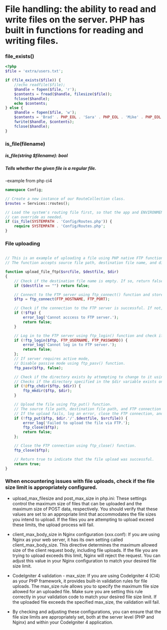 # File handling: the ability to read and write files on the server. PHP has built in functions for reading and writing files.
### file_exists()
``` php
<?php
$file = 'extra/users.txt';

if (file_exists($file)) {
    //echo readfile($file);
    $handle = fopen($file, 'r');
    $contents = fread($handle, filesize($file));
    fclose($handle);
    echo $contents;
} else {
    $handle = fopen($file, 'w');
    $contents = 'Brad' . PHP_EOL . 'Sara' . PHP_EOL . 'Mike' . PHP_EOL;
    fwrite($handle, $contents);
    fclose($handle);
}
```
### is_file(filename)
##### is_file(string $filename): bool
##### Tells whether the given file is a regular file.

-example from php ci4 
``` php
namespace Config;

// Create a new instance of our RouteCollection class.
$routes = Services::routes();

// Load the system's routing file first, so that the app and ENVIRONMENT
// can override as needed.
if (is_file(SYSTEMPATH . 'Config/Routes.php')) {
    require SYSTEMPATH . 'Config/Routes.php';
}
```
### File uploading
``` php

// This is an example of uploading a file using PHP native FTP functions.
// The function accepts source file path, destination file name, and directory as parameters.

function upload_file_ftp($srcfile, $destfile, $dir)
{
    // Check if the destination file name is empty. If so, return false.
    if ($destfile == "") return false;

    // Connect to the FTP server using ftp_connect() function and store the connection in $ftp variable.
    $ftp = ftp_connect(FTP_HOSTNAME, FTP_PORT);

    // Check if the connection to the FTP server is successful. If not, log an error and return false.
    if (!$ftp) {
        error_log('Cannot acccess to FTP server.');
        return false;
    }

    // Log in to the FTP server using ftp_login() function and check if the login is successful. If not, log an error and return false.
    if (!ftp_login($ftp, FTP_USERNAME, FTP_PASSWORD)) {
        error_log('Cannot log in to FTP server.');
        return false;
    };
    // If server requires active mode,
    // Disable passive mode using ftp_pasv() function.
    ftp_pasv($ftp, false);

    // Check if the directory exists by attempting to change to it using ftp_chdir() function.
    // Checks if the directory specified in the $dir variable exists on the FTP server. If not, it creates the directory using ftp_mkdir()
    if (!@ftp_chdir($ftp, $dir)) {
        ftp_mkdir($ftp, $dir);
    }

    // Upload the file using ftp_put() function.
    // The source file path, destination file path, and FTP connection are passed as parameters.
    // If the upload fails, log an error, close the FTP connection, and return false.
    if (!ftp_put($ftp, $dir.'/'.$destfile, $srcfile)) {
        error_log('Failed to upload the file via FTP.');
        ftp_close($ftp);
        return false;
    };

    // Close the FTP connection using ftp_close() function.
    ftp_close($ftp);

    // Return true to indicate that the file upload was successful.
    return true;
}
```

### When encountering issues with file uploads, check if the file size limit is appropriately configured. 

- upload_max_filesize and post_max_size in php.ini: These settings control the maximum size of files that can be uploaded and the maximum size of POST data, respectively. You should verify that these values are set to an appropriate limit that accommodates the file sizes you intend to upload. If the files you are attempting to upload exceed these limits, the upload process will fail.

- client_max_body_size in Nginx configuration (xxx.conf): If you are using Nginx as your web server, it has its own setting called client_max_body_size. This directive determines the maximum allowed size of the client request body, including file uploads. If the file you are trying to upload exceeds this limit, Nginx will reject the request. You can adjust this value in your Nginx configuration to match your desired file size limit.

- CodeIgniter 4 validation - max_size: If you are using CodeIgniter 4 (CI4) as your PHP framework, it provides built-in validation rules for file uploads. The max_size rule allows you to specify the maximum file size allowed for an uploaded file. Make sure you are setting this rule correctly in your validation code to match your desired file size limit. If the uploaded file exceeds the specified max_size, the validation will fail.

- By checking and adjusting these configurations, you can ensure that the file size limits are appropriately set, both at the server level (PHP and Nginx) and within your CodeIgniter 4 application. 
